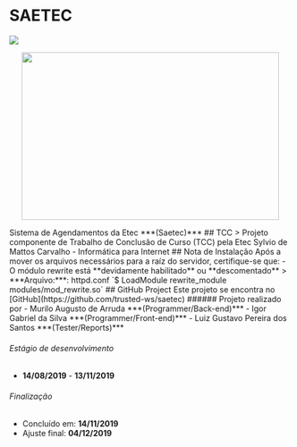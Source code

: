 # SAETEC
![](https://i.imgur.com/LFHBEun.png)
<p align="center">
  <img width="460" height="300" src="https://i.imgur.com/LFHBEun.png">
</p>
Sistema de Agendamentos da Etec ***(Saetec)***
## TCC
> Projeto componente de Trabalho de Conclusão de Curso (TCC) pela Etec Sylvio de Mattos Carvalho - Informática para Internet
## Nota de Instalação
Após a mover os arquivos necessários para a raíz do servidor, certifique-se que:
- O módulo rewrite está **devidamente habilitado** ou **descomentado** 
> ***Arquivo:***: httpd.conf
 `$ LoadModule rewrite_module modules/mod_rewrite.so`
## GitHub Project
Este projeto se encontra no [GitHub](https://github.com/trusted-ws/saetec)
###### Projeto realizado por
- Murilo Augusto de Arruda ***(Programmer/Back-end)***
- Igor Gabriel da Silva ***(Programmer/Front-end)***
- Luiz Gustavo Pereira dos Santos ***(Tester/Reports)***

###### Estágio de desenvolvimento
 * **14/08/2019** - **13/11/2019**
 ###### Finalização
 * Concluído em: **14/11/2019**
 * Ajuste final: **04/12/2019**

 